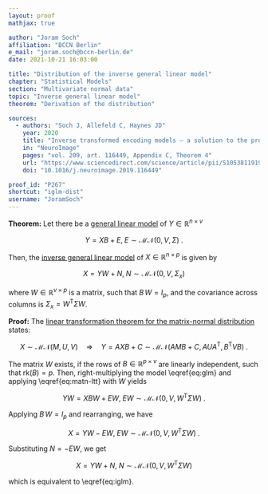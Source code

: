 ```yaml
---
layout: proof
mathjax: true

author: "Joram Soch"
affiliation: "BCCN Berlin"
e_mail: "joram.soch@bccn-berlin.de"
date: 2021-10-21 16:03:00

title: "Distribution of the inverse general linear model"
chapter: "Statistical Models"
section: "Multivariate normal data"
topic: "Inverse general linear model"
theorem: "Derivation of the distribution"

sources:
  - authors: "Soch J, Allefeld C, Haynes JD"
    year: 2020
    title: "Inverse transformed encoding models – a solution to the problem of correlated trial-by-trial parameter estimates in fMRI decoding"
    in: "NeuroImage"
    pages: "vol. 209, art. 116449, Appendix C, Theorem 4"
    url: "https://www.sciencedirect.com/science/article/pii/S1053811919310407"
    doi: "10.1016/j.neuroimage.2019.116449"

proof_id: "P267"
shortcut: "iglm-dist"
username: "JoramSoch"
---
```



**Theorem:** Let there be a [general linear model](/D/glm) of $Y \in \mathbb{R}^{n \times v}$

$$ \label{eq:glm}
Y = X B + E, \; E \sim \mathcal{MN}(0, V, \Sigma) \; .
$$

Then, the [inverse general linear model](/D/iglm) of $X \in \mathbb{R}^{n \times p}$ is given by

$$ \label{eq:iglm}
X = Y W + N, \; N \sim \mathcal{MN}(0, V, \Sigma_x)
$$

where $W \in \mathbb{R}^{v \times p}$ is a matrix, such that $B \, W = I_p$, and the covariance across columns is $\Sigma_x = W^\mathrm{T} \Sigma W$.


**Proof:** The [linear transformation theorem for the matrix-normal distribution](/P/matn-ltt) states:

$$ \label{eq:matn-ltt}
X \sim \mathcal{MN}(M, U, V) \quad \Rightarrow \quad Y = AXB + C \sim \mathcal{MN}(AMB+C, AUA^\mathrm{T}, B^\mathrm{T}VB) \; .
$$

The matrix $W$ exists, if the rows of $B \in \mathbb{R}^{p \times v}$ are linearly independent, such that $\mathrm{rk}(B) = p$. Then, right-multiplying the model \eqref{eq:glm} and applying \eqref{eq:matn-ltt} with $W$ yields

$$ \label{eq:iglm-s1}
Y W = X B W + E W, \; E W \sim \mathcal{MN}(0, V, W^\mathrm{T} \Sigma W) \; .
$$

Applying $B \, W = I_p$ and rearranging, we have

$$ \label{eq:iglm-s2}
X = Y W - E W, \; E W \sim \mathcal{MN}(0, V, W^\mathrm{T} \Sigma W) \; .
$$

Substituting $N = - E W$, we get

$$ \label{eq:iglm-s3}
X = Y W + N, \; N \sim \mathcal{MN}(0, V, W^\mathrm{T} \Sigma W)
$$

which is equivalent to \eqref{eq:iglm}.